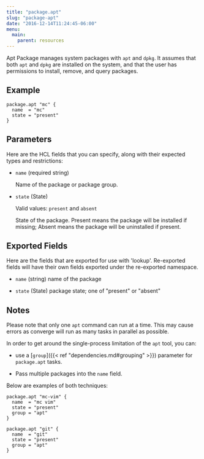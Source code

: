 ```yaml
---
title: "package.apt"
slug: "package-apt"
date: "2016-12-14T11:24:45-06:00"
menu:
  main:
    parent: resources
---
```



Apt Package manages system packages with `apt` and `dpkg`. It assumes that
both `apt` and `dpkg` are installed on the system, and that the user has
permissions to install, remove, and query packages.


## Example

```hcl
package.apt "mc" {
  name  = "mc"
  state = "present"
}

```


## Parameters

Here are the HCL fields that you can specify, along with their expected types
and restrictions:


- `name` (required string)

  Name of the package or package group.


- `state` (State)


    Valid values: `present` and `absent`

  State of the package. Present means the package will be installed if
missing; Absent means the package will be uninstalled if present.




## Exported Fields

Here are the fields that are exported for use with 'lookup'.  Re-exported fields
will have their own fields exported under the re-exported namespace.
- `name` (string)
  name of the package

- `state` (State)
  package state; one of "present" or "absent"


## Notes

Please note that only one `apt` command can run at a time. This may cause
errors as converge will run as many tasks in parallel as possible.

In order to get around the single-process limitation of the `apt` tool, you can:

* use a [`group`]({{< ref "dependencies.md#grouping" >}}) parameter for `package.apt` tasks.

* Pass multiple packages into the `name` field.

Below are examples of both techniques:

```hcl
package.apt "mc-vim" {
  name  = "mc vim"
  state = "present"
  group = "apt"
}

package.apt "git" {
  name  = "git"
  state = "present"
  group = "apt"
}
```
